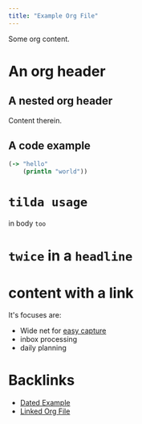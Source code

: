 ```yaml
---
title: "Example Org File"
---
```



Some org content.
# An org header
## A nested org header
Content therein.
## A code example
``` clojure
(-> "hello"
    (println "world"))
```
# `tilda usage`
in body `too`
# `twice` in a `headline`
# content with a link
It's focuses are:
- Wide net for [easy
  capture](/20200609220548-capture_should_be_easy)
- inbox processing
- daily planning

# Backlinks

- [Dated Example](/20200618104339-dated-example)
- [Linked Org File](/linked-org-file)